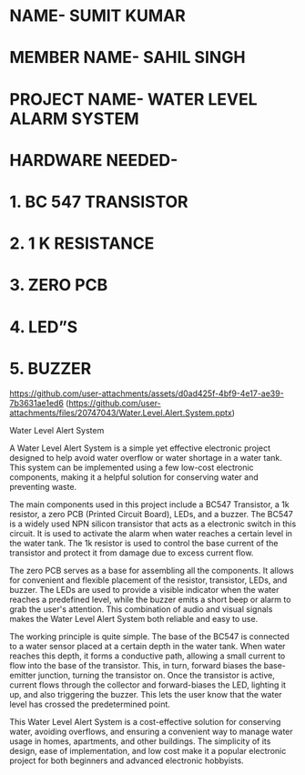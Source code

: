 # NAME- SUMIT KUMAR 
# MEMBER NAME- SAHIL SINGH 
# PROJECT NAME- WATER LEVEL ALARM SYSTEM
# HARDWARE NEEDED- 
# 1. BC 547  TRANSISTOR
# 2. 1 K RESISTANCE
# 3. ZERO PCB
# 4. LED”S
# 5. BUZZER

https://github.com/user-attachments/assets/d0ad425f-4bf9-4e17-ae39-7b3631ae1ed6
(https://github.com/user-attachments/files/20747043/Water.Level.Alert.System.pptx)

Water Level Alert System

A Water Level Alert System is a simple yet effective electronic project designed to help avoid water overflow or water shortage in a water tank. This system can be implemented using a few low-cost electronic components, making it a helpful solution for conserving water and preventing waste.

The main components used in this project include a BC547 Transistor, a 1k resistor, a zero PCB (Printed Circuit Board), LEDs, and a buzzer. The BC547 is a widely used NPN silicon transistor that acts as a electronic switch in this circuit. It is used to activate the alarm when water reaches a certain level in the water tank. The 1k resistor is used to control the base current of the transistor and protect it from damage due to excess current flow.

The zero PCB serves as a base for assembling all the components. It allows for convenient and flexible placement of the resistor, transistor, LEDs, and buzzer. The LEDs are used to provide a visible indicator when the water reaches a predefined level, while the buzzer emits a short beep or alarm to grab the user's attention. This combination of audio and visual signals makes the Water Level Alert System both reliable and easy to use.

The working principle is quite simple. The base of the BC547 is connected to a water sensor placed at a certain depth in the water tank. When water reaches this depth, it forms a conductive path, allowing a small current to flow into the base of the transistor. This, in turn, forward biases the base-emitter junction, turning the transistor on. Once the transistor is active, current flows through the collector and forward-biases the LED, lighting it up, and also triggering the buzzer. This lets the user know that the water level has crossed the predetermined point.

This Water Level Alert System is a cost-effective solution for conserving water, avoiding overflows, and ensuring a convenient way to manage water usage in homes, apartments, and other buildings. The simplicity of its design, ease of implementation, and low cost make it a popular electronic project for both beginners and advanced electronic hobbyists.





